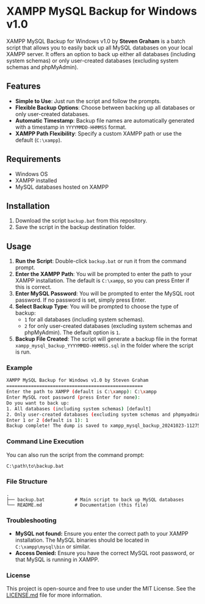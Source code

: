 # XAMPP MySQL Backup for Windows v1.0

XAMPP MySQL Backup for Windows v1.0 by **Steven Graham** is a batch script that allows you to easily back up all MySQL databases on your local XAMPP server. It offers an option to back up either all databases (including system schemas) or only user-created databases (excluding system schemas and phpMyAdmin).

## Features
- **Simple to Use**: Just run the script and follow the prompts.
- **Flexible Backup Options**: Choose between backing up all databases or only user-created databases.
- **Automatic Timestamp**: Backup file names are automatically generated with a timestamp in `YYYYMMDD-HHMMSS` format.
- **XAMPP Path Flexibility**: Specify a custom XAMPP path or use the default (`C:\xampp`).

## Requirements
- Windows OS
- XAMPP installed
- MySQL databases hosted on XAMPP

## Installation
1. Download the script `backup.bat` from this repository.
2. Save the script in the backup destination folder.

## Usage
1. **Run the Script**: Double-click `backup.bat` or run it from the command prompt.
2. **Enter the XAMPP Path**: You will be prompted to enter the path to your XAMPP installation. The default is `C:\xampp`, so you can press Enter if this is correct.
3. **Enter MySQL Password**: You will be prompted to enter the MySQL root password. If no password is set, simply press Enter.
4. **Select Backup Type**: You will be prompted to choose the type of backup:
    - `1` for all databases (including system schemas).
    - `2` for only user-created databases (excluding system schemas and phpMyAdmin). The default option is `1`.
5. **Backup File Created**: The script will generate a backup file in the format `xampp_mysql_backup_YYYYMMDD-HHMMSS.sql` in the folder where the script is run.

### Example
```bash
XAMPP MySQL Backup for Windows v1.0 by Steven Graham
==================================================
Enter the path to XAMPP (default is C:\xampp): C:\xampp
Enter MySQL root password (press Enter for none):
Do you want to back up:
1. All databases (including system schemas) [default]
2. Only user-created databases (excluding system schemas and phpmyadmin)
Enter 1 or 2 (default is 1): 1
Backup complete! The dump is saved to xampp_mysql_backup_20241023-112758.sql
```

### Command Line Execution
You can also run the script from the command prompt:
```bash
C:\path\to\backup.bat
```
### File Structure
```plaintext
.
├── backup.bat           # Main script to back up MySQL databases
└── README.md            # Documentation (this file)
```
### Troubleshooting
* **MySQL not found:** Ensure you enter the correct path to your XAMPP installation. The MySQL binaries should be located in `C:\xampp\mysql\bin` or similar.
* **Access Denied:** Ensure you have the correct MySQL root password, or that MySQL is running in XAMPP.
### License
This project is open-source and free to use under the MIT License. See the [LICENSE.md](LICENSE) file for more information.
